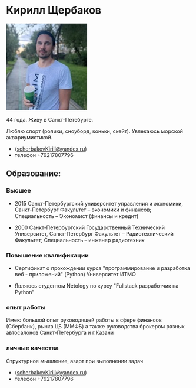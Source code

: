# Кирилл Щербаков
 ![foto](/foto/foto2023_1.JPG) 

 44 года. Живу в Санкт-Петебурге.

 Люблю спорт (ролики, сноуборд, коньки, скейт). Увлекаюсь морской аквариумистикой.  
 
- (scherbakovKirill@yandex.ru)
- телефон +79217807796
## Образование:  

### Высшее

 - 2015 Санкт-Петербургский университет управления и экономики, Санкт-Петербург
Факультет – экономики и финансов;
Специальность – Экономист (финансы и кредит)

 - 2000 Санкт-Петербургский Государственный  Технический Университет, Санкт-Петербург
Факультет – Радиотехнический Факультет;
Специальность – инженер радиотехник

### Повышение квалификации

 - Сертификат о прохождении курса 
"программирование и разработка веб - приложений" (Python)
Университет ИТМО

 - Являюсь студентом Netology по курсу "Fullstack разработчик на Python"

### опыт работы
Имею большой опыт руководящей работы в сфере финансов (Сбербанк), рынка ЦБ (ММФБ) 
 а также руководства брокером разных автосалонов Санкт-Петербурга и г.Казани 

### личные качества
Структурное мышление, азарт при выполнении задач

- (scherbakovKirill@yandex.ru)
- телефон +79217807796
